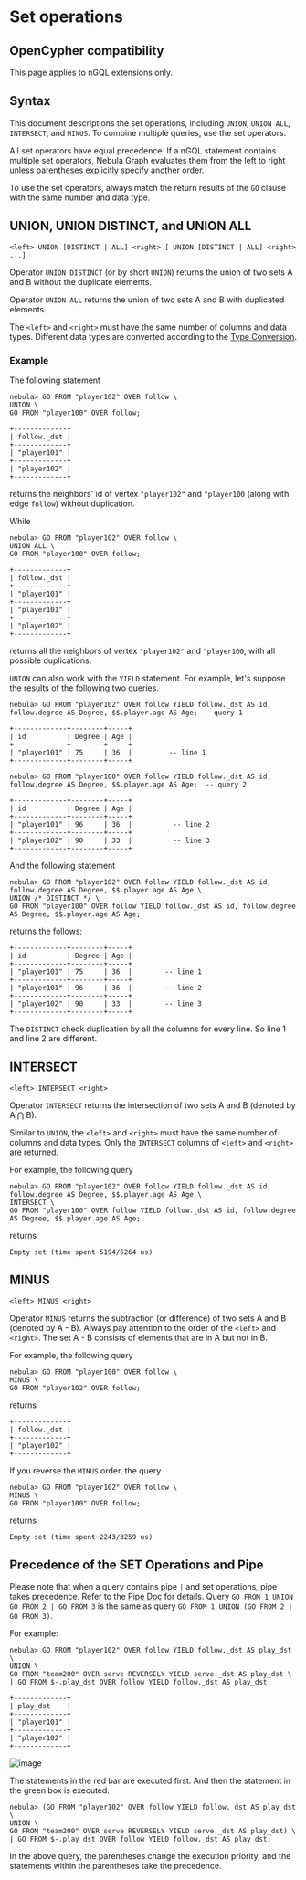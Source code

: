 # Set operations

## OpenCypher compatibility

This page applies to nGQL extensions only.

## Syntax

This document descriptions the set operations, including `UNION`, `UNION ALL`, `INTERSECT`, and `MINUS`. To combine multiple queries, use the set operators.

All set operators have equal precedence. If a nGQL statement contains multiple set operators, Nebula Graph evaluates them from the left to right unless parentheses explicitly specify another order.

To use the set operators, always match the return results of the `GO` clause with the same number and data type.

## UNION, UNION DISTINCT, and UNION ALL

```ngql
<left> UNION [DISTINCT | ALL] <right> [ UNION [DISTINCT | ALL] <right> ...]
```

Operator `UNION DISTINCT` (or by short `UNION`) returns the union of two sets A and B without the duplicate elements.

Operator `UNION ALL` returns the union of two sets A and B with duplicated elements.

The `<left>` and `<right>` must have the same number of columns and data types. Different data types are converted according to the [Type Conversion](../3.data-types/9.type-conversion.md).

### Example

The following statement

```ngql
nebula> GO FROM "player102" OVER follow \
UNION \
GO FROM "player100" OVER follow;

+-------------+
| follow._dst |
+-------------+
| "player101" |
+-------------+
| "player102" |
+-------------+
```

returns the neighbors' id of vertex `"player102"` and `"player100` (along with edge `follow`) without duplication.

While

```ngql
nebula> GO FROM "player102" OVER follow \
UNION ALL \
GO FROM "player100" OVER follow;

+-------------+
| follow._dst |
+-------------+
| "player101" |
+-------------+
| "player101" |
+-------------+
| "player102" |
+-------------+
```

returns all the neighbors of vertex `"player102"` and `"player100`, with all possible duplications.

`UNION` can also work with the `YIELD` statement. For example, let's suppose the results of the following two queries.

```ngql
nebula> GO FROM "player102" OVER follow YIELD follow._dst AS id, follow.degree AS Degree, $$.player.age AS Age; -- query 1

+-------------+--------+-----+
| id          | Degree | Age |
+-------------+--------+-----+
| "player101" | 75     | 36  |         -- line 1
+-------------+--------+-----+

nebula> GO FROM "player100" OVER follow YIELD follow._dst AS id, follow.degree AS Degree, $$.player.age AS Age;  -- query 2

+-------------+--------+-----+
| id          | Degree | Age |
+-------------+--------+-----+
| "player101" | 96     | 36  |          -- line 2
+-------------+--------+-----+
| "player102" | 90     | 33  |          -- line 3
+-------------+--------+-----+
```

And the following statement

```ngql
nebula> GO FROM "player102" OVER follow YIELD follow._dst AS id, follow.degree AS Degree, $$.player.age AS Age \
UNION /* DISTINCT */ \
GO FROM "player100" OVER follow YIELD follow._dst AS id, follow.degree AS Degree, $$.player.age AS Age;
```

returns the follows:

```ngql
+-------------+--------+-----+
| id          | Degree | Age |
+-------------+--------+-----+
| "player101" | 75     | 36  |        -- line 1
+-------------+--------+-----+
| "player101" | 96     | 36  |        -- line 2
+-------------+--------+-----+
| "player102" | 90     | 33  |        -- line 3
+-------------+--------+-----+
```

The `DISTINCT` check duplication by all the columns for every line. So line 1 and line 2 are different.

## INTERSECT

```ngql
<left> INTERSECT <right>
```

Operator `INTERSECT` returns the intersection of two sets A and B (denoted by A ⋂ B).

Similar to `UNION`, the `<left>` and `<right>` must have the same number of columns and data types. Only the `INTERSECT` columns of `<left>` and `<right>` are returned.

For example, the following query

```ngql
nebula> GO FROM "player102" OVER follow YIELD follow._dst AS id, follow.degree AS Degree, $$.player.age AS Age \
INTERSECT \
GO FROM "player100" OVER follow YIELD follow._dst AS id, follow.degree AS Degree, $$.player.age AS Age;
```

returns

```ngql
Empty set (time spent 5194/6264 us)
```

## MINUS

```ngql
<left> MINUS <right>
```

Operator `MINUS` returns the subtraction (or difference) of two sets A and B (denoted by A - B). Always pay attention to the order of the `<left>` and `<right>`. The set A - B consists of elements that are in A but not in B.

For example, the following query

```ngql
nebula> GO FROM "player100" OVER follow \
MINUS \
GO FROM "player102" OVER follow;
```

returns

```ngql
+-------------+
| follow._dst |
+-------------+
| "player102" |
+-------------+
```

If you reverse the `MINUS` order, the query

```ngql
nebula> GO FROM "player102" OVER follow \
MINUS \
GO FROM "player100" OVER follow;
```

returns

```ngql
Empty set (time spent 2243/3259 us)
```

## Precedence of the SET Operations and Pipe

Please note that when a query contains pipe `|` and set operations, pipe takes precedence. Refer to the [Pipe Doc](../5.operators/4.pipe.md) for details. Query `GO FROM 1 UNION GO FROM 2 | GO FROM 3` is the same as query `GO FROM 1 UNION (GO FROM 2 | GO FROM 3)`.

For example:

```ngql
nebula> GO FROM "player102" OVER follow YIELD follow._dst AS play_dst  \
UNION \
GO FROM "team200" OVER serve REVERSELY YIELD serve._dst AS play_dst \
| GO FROM $-.play_dst OVER follow YIELD follow._dst AS play_dst;

+-------------+
| play_dst    |
+-------------+
| "player101" |
+-------------+
| "player102" |
+-------------+
```

![image](https://user-images.githubusercontent.com/42762957/97955863-3a213000-1de2-11eb-8de3-2c78da30747c.png)

The statements in the red bar are executed first. And then the statement in the green box is executed.

```ngql
nebula> (GO FROM "player102" OVER follow YIELD follow._dst AS play_dst  \
UNION \
GO FROM "team200" OVER serve REVERSELY YIELD serve._dst AS play_dst) \
| GO FROM $-.play_dst OVER follow YIELD follow._dst AS play_dst;
```

In the above query, the parentheses change the execution priority, and the statements within the parentheses take the precedence.
